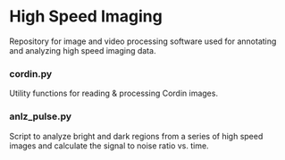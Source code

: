 # High Speed Imaging
Repository for image and video processing software used for annotating and analyzing high speed imaging data.

### cordin.py
Utility functions for reading & processing Cordin images.

### anlz_pulse.py
Script to analyze bright and dark regions from a series of high speed images and calculate the signal to noise ratio vs. time.
